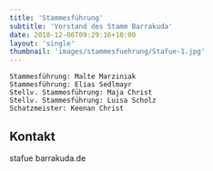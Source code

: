 ```yaml
---
title: 'Stammesführung'
subtitle: 'Vorstand des Stamm Barrakuda'
date: 2018-12-06T09:29:16+10:00
layout: 'single'
thumbnail: 'images/stammesfuehrung/Stafue-1.jpg'
---
```


    Stammesführung: Malte Marziniak
    Stammesführung: Elias Sedlmayr
    Stellv. Stammesführung: Maja Christ
    Stellv. Stammesführung: Luisa Scholz
    Schatzmeister: Keenan Christ

## Kontakt
stafue <at> barrakuda.de


